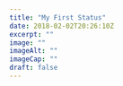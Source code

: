 ```yaml
---
title: "My First Status"
date: 2018-02-02T20:26:10Z
excerpt: ""
image: ""
imageAlt: ""
imageCap: ""
draft: false
---
```


